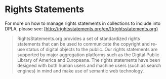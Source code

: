 # Rights Statements

For more on how to manage rights statements in collections to include into DPLA, please see: [http://rightsstatements.org/en/](rightsstatements.org)

> RightsStatements.org provides a set of standardized rights statements that can be used to communicate the copyright and re-use status of digital objects to the public. Our rights statements are supported by major aggregation platforms such as the Digital Public Library of America and Europeana. The rights statements have been designed with both human users and machine users (such as search engines) in mind and make use of semantic web technology.
